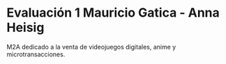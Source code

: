 # Evaluación 1 Mauricio Gatica - Anna Heisig
M2A dedicado a la venta de videojuegos digitales, anime y microtransacciones.
